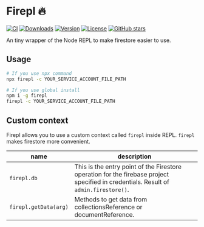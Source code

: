 # Firepl 🔥
[![CI](https://github.com/kawamataryo/firepl/actions/workflows/release.yml/badge.svg)](https://github.com/kawamataryo/firepl/actions/workflows/ci.yml)
<a href="https://npmcharts.com/compare/firepl?minimal=true"><img src="https://img.shields.io/npm/dt/firepl.svg" alt="Downloads"></a>
<a href="https://www.npmjs.com/package/firepl"><img src="https://img.shields.io/npm/v/firepl.svg" alt="Version"></a>
<a href="https://www.npmjs.com/package/firepl"><img src="https://img.shields.io/npm/l/firepl.svg" alt="License"></a>
<a href="https://github.com/kawamataryo/firepl" target="__blank"><img alt="GitHub stars" src="https://img.shields.io/github/stars/kawamataryo/firepl?style=social"></a>

An tiny wrapper of the Node REPL to make firestore easier to use.


## Usage

```bash
# If you use npx command
npx firepl -c YOUR_SERVICE_ACCOUNT_FILE_PATH

# If you use global install
npm i -g firepl
firepl -c YOUR_SERVICE_ACCOUNT_FILE_PATH
```

## Custom context
Firepl allows you to use a custom context called `firepl` inside REPL. `firepl` makes firestore more convenient.

|name|description|
|---|---|
|`firepl.db` | This is the entry point of the Firestore operation for the firebase project specified in credentials. Result of `admin.firestore()`. |
|`firepl.getData(arg)` | Methods to get data from collectionsReference or documentReference. |

